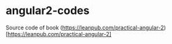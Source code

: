# angular2-codes

Source code of book (https://leanpub.com/practical-angular-2)[https://leanpub.com/practical-angular-2]
